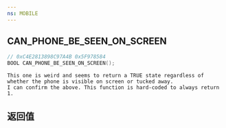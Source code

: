 ```yaml
---
ns: MOBILE
---
```

## CAN_PHONE_BE_SEEN_ON_SCREEN

```c
// 0xC4E2813898C97A4B 0x5F978584
BOOL CAN_PHONE_BE_SEEN_ON_SCREEN();
```

```
This one is weird and seems to return a TRUE state regardless of whether the phone is visible on screen or tucked away.  
I can confirm the above. This function is hard-coded to always return 1.  
```

## 返回值
